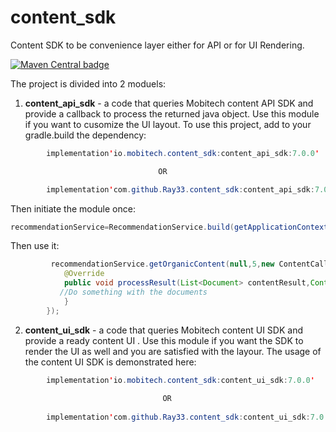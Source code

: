 # content_sdk

Content SDK to be convenience layer either for API or for UI Rendering.

<a href="https://mvnrepository.com/artifact/io.mobitech.content/content_api_sdk"><img alt="Maven Central badge" src="https://img.shields.io/badge/maven--central-v4.3.2-blue"></a>

The project is divided into 2 moduels:

1. __content_api_sdk__ - a code that queries Mobitech content API SDK and provide a callback to
   process the returned java object. Use this module if you want to cusomize the UI layout. To use
   this project, add to your gradle.build the dependency:

```java
        implementation'io.mobitech.content_sdk:content_api_sdk:7.0.0'

                                 OR

        implementation'com.github.Ray33.content_sdk:content_api_sdk:7.0.0'


```

Then initiate the module once:

```java
recommendationService=RecommendationService.build(getApplicationContext(),getBaseContext().getString(R.string.MOBITECH_CONTENT_PUBLISHER_API_KEY),advertId);
```

Then use it:

```java
         recommendationService.getOrganicContent(null,5,new ContentCallback<List<Document>>(){
            @Override
            public void processResult(List<Document> contentResult,Context context){
           //Do something with the documents
            }
        });
```

2. __content_ui_sdk__ - a code that queries Mobitech content UI SDK and provide a ready content UI .
   Use this module if you want the SDK to render the UI as well and you are satisfied with the
   layour. The usage of the content UI SDK is demonstrated here:

```java
        implementation'io.mobitech.content_sdk:content_ui_sdk:7.0.0'
       
                                  OR
        
        implementation'com.github.Ray33.content_sdk:content_ui_sdk:7.0.0'


```

